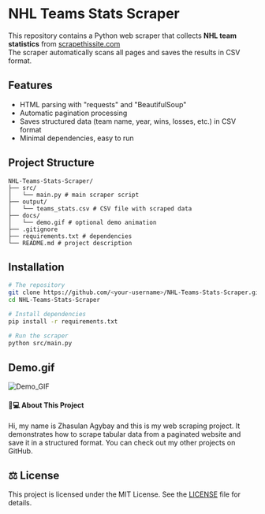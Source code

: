 # NHL Teams Stats Scraper

This repository contains a Python web scraper that collects **NHL team statistics** from [scrapethissite.com](https://www.scrapethissite.com/pages/forms/)  
The scraper automatically scans all pages and saves the results in CSV format.

## Features
- HTML parsing with "requests" and "BeautifulSoup"
- Automatic pagination processing
- Saves structured data (team name, year, wins, losses, etc.) in CSV format
- Minimal dependencies, easy to run


## Project Structure
```
NHL-Teams-Stats-Scraper/
├── src/ 
│   └── main.py # main scraper script
├── output/ 
│   └── teams_stats.csv # CSV file with scraped data 
├── docs/
│   └── demo.gif # optional demo animation
├── .gitignore
├── requirements.txt # dependencies 
└── README.md # project description
```

## Installation
```bash
# The repository
git clone https://github.com/<your-username>/NHL-Teams-Stats-Scraper.git
cd NHL-Teams-Stats-Scraper

# Install dependencies
pip install -r requirements.txt

# Run the scraper
python src/main.py
```

## Demo.gif
![Demo_GIF](GIF/demo)

#### 👨💻 About This Project

Hi, my name is Zhasulan Agybay and this is my web scraping project. It demonstrates how to scrape tabular data from a paginated website and save it in a structured format. You can check out my other projects on GitHub.


## ⚖️ License

This project is licensed under the MIT License. See the [LICENSE](./LICENSE) file for details.
